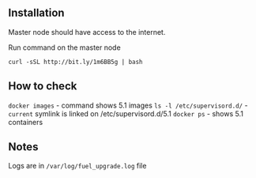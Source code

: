 ## Installation

Master node should have access to the internet.

Run command on the master node

`curl -sSL http://bit.ly/1m6BB5g | bash`

## How to check

`docker images` - command shows 5.1 images
`ls -l /etc/supervisord.d/` - `current` symlink is linked on /etc/supervisord.d/5.1
`docker ps` - shows 5.1 containers

## Notes

Logs are in `/var/log/fuel_upgrade.log` file